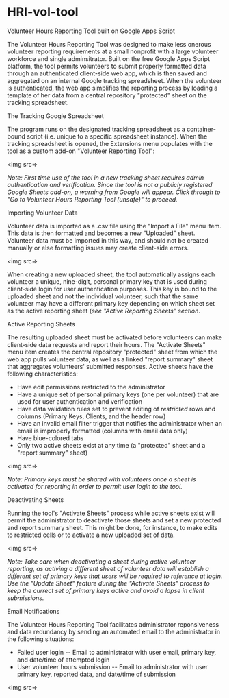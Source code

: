 # HRI-vol-tool
Volunteer Hours Reporting Tool built on Google Apps Script

The Volunteer Hours Reporting Tool was designed to make less onerous volunteer reporting requirements at a small nonprofit with a large volunteer workforce and single adminsitrator. Built on the free Google Apps Script platform, the tool permits volunteers to submit properly formatted data through an authenticated client-side web app, which is then saved and aggregated on an internal Google tracking spreadsheet.  When the volunteer is authenticated, the web app simplifies the reporting process by loading a template of her data from a central repository "protected" sheet on the tracking spreadsheet.  


The Tracking Google Spreadsheet

The program runs on the designated tracking spreadsheet as a container-bound script (i.e. unique to a specific spreadsheet instance). When the tracking spreadsheet is opened, the Extensions menu populates with the tool as a custom add-on "Volunteer Reporting Tool":

<img src=></img>

<i>Note: First time use of the tool in a new tracking sheet requires admin authentication and verification. Since the tool is not a publicly registered Google Sheets add-on, a warning from Google will appear.  Click through to "Go to Volunteer Hours Reporting Tool (unsafe)" to proceed.</i>


Importing Volunteer Data

Volunteer data is imported as a .csv file using the "Import a File" menu item.  This data is then formatted and becomes a new "Uploaded" sheet.  Volunteer data must be imported in this way, and should not be created manually or else formatting issues may create client-side errors.

<img src=></img>

When creating a new uploaded sheet, the tool automatically assigns each volunteer a unique, nine-digit, personal primary key that is used during client-side login for user authentication purposes. This key is bound to the uploaded sheet and not the individual volunteer, such that the same volunteer may have a different primary key depending on which sheet set as the active reporting sheet (<i>see "Active Reporting Sheets" section</i>.  


Active Reporting Sheets

The resulting uploaded sheet must be activated before volunteers can make client-side data requests and report their hours. The "Activate Sheets" menu item creates the central repository "protected" sheet from which the web app pulls volunteer data, as well as a linked "report summary" sheet that aggregates volunteers' submitted responses. Active sheets have the following characteristics:
<ul>
  <li>Have edit permissions restricted to the administrator</li>
  <li>Have a unique set of personal primary keys (one per volunteer) that are used for user authentication and verification</li>
  <li>Have data validation rules set to prevent editing of <i>restricted</i> rows and columns (Primary Keys, Clients, and the header row)</li>
  <li>Have an invalid email filter trigger that notifies the administrator when an email is improperly formatted (columns with email data only)</li>
  <li>Have blue-colored tabs</li>
  <li>Only two active sheets exist at any time (a "protected" sheet and a "report summary" sheet)</li>
</ul>

<img src=></img>

<i>Note: Primary keys must be shared with volunteers once a sheet is activated for reporting in order to permit user login to the tool.</i>


Deactivating Sheets

Running the tool's "Activate Sheets" process while active sheets exist will permit the administrator to deactivate those sheets and set a new protected and report summary sheet. This might be done, for instance, to make edits to restricted cells or to activate a new uploaded set of data. 

<img src=></img>

<i>Note: Take care when deactivating a sheet during active volunteer reporting, as activing a different sheet of volunteer data will establish a different set of primary keys that users will be required to reference at login.  Use the "Update Sheet" feature during the "Activate Sheets" process to keep the currect set of primary keys active and avoid a lapse in client submissions.</i>


Email Notifications

The Volunteer Hours Reporting Tool facilitates administrator reponsiveness and data redundancy by sending an automated email to the administrator in the following situations:
<ul>
  <li>Failed user login -- Email to administrator with user email, primary key, and date/time of attempted login</li>
  <li>User volunteer hours submission -- Email to administrator with user primary key, reported data, and date/time of submission</li>
</ul>

<img src=></img>
